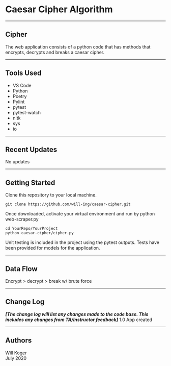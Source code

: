 # Caesar Cipher Algorithm

---

## Cipher

The web application consists of a python code that has methods that encrypts, decrypts and breaks a caesar cipher.

---

## Tools Used

- VS Code
- Python
- Poetry
- Pylint
- pytest
- pytest-watch
- nltk
- sys
- io

---

## Recent Updates

No updates

---

## Getting Started

Clone this repository to your local machine.

```terminal
git clone https://github.com/will-ing/caesar-cipher.git
```

Once downloaded, activate your virtual environment and run by python web-scraper.py

```terminal
cd YourRepo/YourProject
python caesar-cipher/cipher.py
```

Unit testing is included in the project using the pytest outputs. Tests have been provided for models for the application.

---

## Data Flow

Encrypt > decrypt > break w/ brute force

---

## Change Log

***[The change log will list any changes made to the code base. This includes any changes from TA/Instructor feedback]***
1.0 App created

---

## Authors

Will Koger\
July 2020
